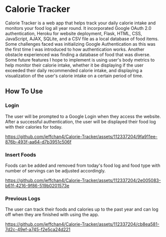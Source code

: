 
# Calorie Tracker

Calorie Tracker is a web app that helps track your daily calorie intake and monitors your food log all year round. It incorporated Google OAuth 2.0 authentication, Heroku for website deployment, Flask, HTML, CSS, JavaScript, AJAX, SQLite, and a CSV file as a local database of food items. Some challenges faced was initializing Google Authentication as this was the first time I was introduced to how authentication works. Another obstacle experienced was finding a database of food that was diverse. Some future features I hope to implement is using user's body metrics to help monitor their calorie intake, whether it be displaying if the user exceeded their daily recommended calorie intake, and displaying a visualization of the user's calorie intake on a certain period of time.

## How To Use
### Login
The user will be prompted to a Google Login when they access the website. After a successful authentication, the user will be displayed their food log with their calories for today.


https://github.com/jeffchan4/Calorie-Tracker/assets/112337204/9fa911ee-876b-493f-aa64-d7b3951c506f



### Insert Foods
Foods can be added and removed from today's food log and food type with number of servings can be adjusted accordingly.



https://github.com/jeffchan4/Calorie-Tracker/assets/112337204/2e005083-b61f-4216-9f86-519b0201573e


### Previous Logs
The user can track their foods and calories up to the past year and can log off when they are finished with using the app.




https://github.com/jeffchan4/Calorie-Tracker/assets/112337204/cb8ea581-7d2c-49ef-a745-f2e5ca24d221







